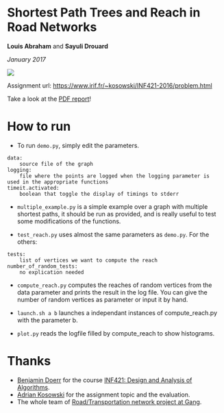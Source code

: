 # Shortest Path Trees and Reach in Road Networks

**Louis Abraham** and **Sayuli Drouard**

*January 2017*

![](https://raw.githubusercontent.com/louisabraham/INF421-project/master/results/figure2.png)

Assignment url: https://www.irif.fr/~kosowski/INF421-2016/problem.html

Take a look at the [PDF report](https://github.com/louisabraham/INF421-project/blob/master/report/Report.pdf)!

# How to run

* To run `demo.py`, simply edit the parameters.

```
data:
    source file of the graph
logging:
    file where the points are logged when the logging parameter is used in the appropriate functions
timeit.activated:
    boolean that toggle the display of timings to stderr
```

* `multiple_example.py` is a simple example over a graph with multiple shortest paths, it should be run as provided, and is really useful to test some modifications of the functions.

* `test_reach.py` uses almost the same parameters as `demo.py`. For the others:

```
tests:
    list of vertices we want to compute the reach
number_of_random_tests:
    no explication needed
```

* `compute_reach.py` computes the reaches of random vertices from the data parameter and prints the result in the log file. You can give the number of random vertices as parameter or input it by hand.

* `launch.sh a b` launches a independant instances of compute_reach.py with the parameter b.

* `plot.py` reads the logfile filled by compute_reach to show histograms.

# Thanks

- [Benjamin Doerr](http://people.mpi-inf.mpg.de/~doerr/) for the course [INF421: Design and Analysis of Algorithms](https://www.enseignement.polytechnique.fr/informatique/INF421/).
- [Adrian Kosowski](https://www.irif.fr/~kosowski/) for the assignment topic and the evaluation.
- The whole team of [Road/Transportation network project at Gang](https://files.inria.fr/gang/road/).
